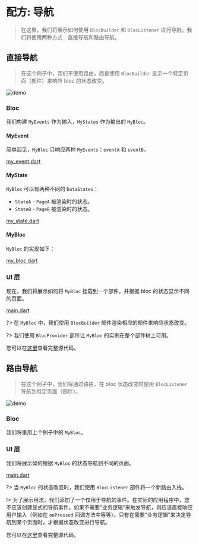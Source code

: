 # 配方: 导航

> 在这里，我们将展示如何使用 `BlocBuilder` 和 `BlocListener` 进行导航。我们将使用两种方式：直接导航和路由导航。

## 直接导航

> 在这个例子中，我们不使用路由，而是使用 `BlocBuilder` 显示一个特定页面（部件）来响应 bloc 的状态改变。

![demo](../assets/gifs/recipes_flutter_navigation_direct.gif)

### Bloc

我们构建 `MyEvents` 作为输入，`MyStates` 作为输出的 `MyBloc`。

#### MyEvent

简单起见，`MyBloc` 只响应两种 `MyEvents`：`eventA` 和 `eventB`。

[my_event.dart](../_snippets/recipes_flutter_navigation/my_event.dart.md ':include')

#### MyState

`MyBloc` 可以有两种不同的 `DataStates`：

- `StateA` - `PageA` 被渲染时的状态。
- `StateB` - `PageB` 被渲染时的状态。

[my_state.dart](../_snippets/recipes_flutter_navigation/my_state.dart.md ':include')

#### MyBloc

`MyBloc` 的实现如下：

[my_bloc.dart](../_snippets/recipes_flutter_navigation/my_bloc.dart.md ':include')

### UI 层

现在，我们将展示如何将 `MyBloc` 挂载到一个部件，并根据 bloc 的状态显示不同的页面。

[main.dart](../_snippets/recipes_flutter_navigation/direct_navigation/main.dart.md ':include')

?> 在 `MyBloc` 中，我们使用 `BlocBuilder` 部件渲染相应的部件来响应状态改变。

?> 我们使用 `BlocProvider` 部件让 `MyBloc` 的实例在整个部件树上可用。

您可以在[这里](https://gist.github.com/mit-73/386c840aad41c7675ab8695f15c4cb09)查看完整源代码。


## 路由导航

> 在这个例子中，我们将通过路由，在 bloc 状态改变时使用 `BlocListener` 导航到特定页面（部件）。

![demo](../assets/gifs/recipes_flutter_navigation_routes.gif)

### Bloc

我们将重用上个例子中的 `MyBloc`。

### UI 层

我们将展示如何根据 `MyBloc` 的状态导航到不同的页面。

[main.dart](../_snippets/recipes_flutter_navigation/route_navigation/main.dart.md ':include')

?> 当 `MyBloc` 的状态改变时，我们使用 `BlocListener` 部件将一个新路由入栈。

!> 为了展示用法，我们添加了一个仅用于导航的事件。在实际的应用程序中，您不应该创建显式的导航事件。如果不需要“业务逻辑”来触发导航，则应该直接响应用户输入（例如在 `onPressed` 回调方法中等等）。只有在需要“业务逻辑”来决定导航到某个页面时，才根据状态改变进行导航。

您可以在[这里](https://gist.github.com/mit-73/6bcd4be10c046ceb33eecfeb380135dd)查看完整源代码。
